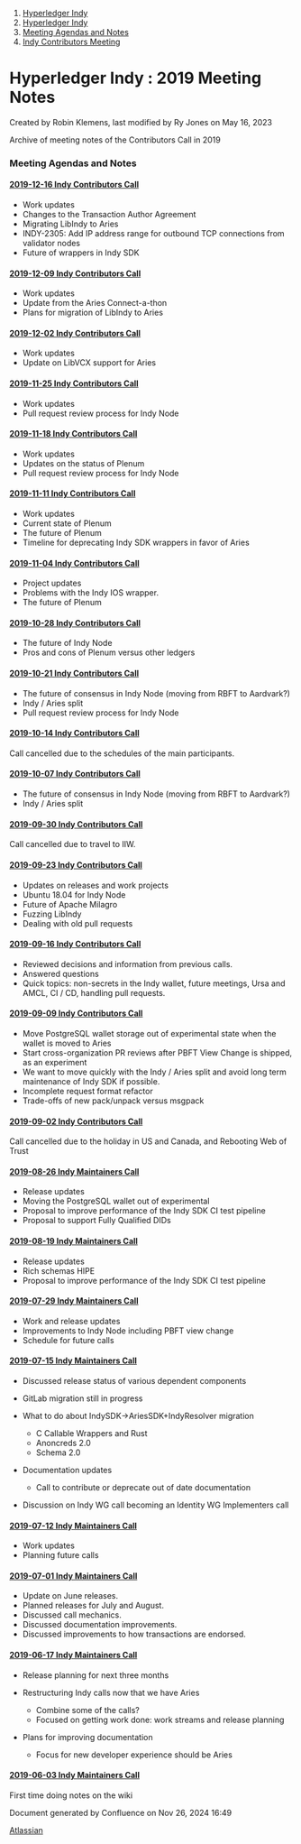 1. [Hyperledger Indy](index.html)
2. [Hyperledger Indy](Hyperledger-Indy_19464194.html)
3. [Meeting Agendas and Notes](Meeting-Agendas-and-Notes_19464715.html)
4. [Indy Contributors Meeting](Indy-Contributors-Meeting_19464913.html)

# Hyperledger Indy : 2019 Meeting Notes

Created by Robin Klemens, last modified by Ry Jones on May 16, 2023

Archive of meeting notes of the Contributors Call in 2019

### Meeting Agendas and Notes

#### [2019-12-16 Indy Contributors Call](2019-12-16-Indy-Contributors-Call_19464335.html)

- Work updates
- Changes to the Transaction Author Agreement
- Migrating LibIndy to Aries
- INDY-2305: Add IP address range for outbound TCP connections from validator nodes
- Future of wrappers in Indy SDK

#### [2019-12-09 Indy Contributors Call](2019-12-09-Indy-Contributors-Call_19464333.html)

- Work updates
- Update from the Aries Connect-a-thon
- Plans for migration of LibIndy to Aries

#### [2019-12-02 Indy Contributors Call](2019-12-02-Indy-Contributors-Call_19464331.html)

- Work updates
- Update on LibVCX support for Aries

#### [2019-11-25 Indy Contributors Call](2019-11-25-Indy-Contributors-Call_19464327.html)

- Work updates
- Pull request review process for Indy Node

#### [2019-11-18 Indy Contributors Call](2019-11-18-Indy-Contributors-Call_19464325.html)

- Work updates
- Updates on the status of Plenum
- Pull request review process for Indy Node

#### [2019-11-11 Indy Contributors Call](2019-11-11-Indy-Contributors-Call_19464323.html)

- Work updates
- Current state of Plenum
- The future of Plenum
- Timeline for deprecating Indy SDK wrappers in favor of Aries

#### [2019-11-04 Indy Contributors Call](2019-11-04-Indy-Contributors-Call_19464321.html)

- Project updates
- Problems with the Indy IOS wrapper.
- The future of Plenum

#### [2019-10-28 Indy Contributors Call](2019-10-28-Indy-Contributors-Call_19464317.html)

- The future of Indy Node
- Pros and cons of Plenum versus other ledgers

#### [2019-10-21 Indy Contributors Call](2019-10-21-Indy-Contributors-Call_19464313.html)

- The future of consensus in Indy Node (moving from RBFT to Aardvark?)
- Indy / Aries split
- Pull request review process for Indy Node

#### [2019-10-14 Indy Contributors Call](2019-10-14-Indy-Contributors-Call_19464309.html)

Call cancelled due to the schedules of the main participants.

#### [2019-10-07 Indy Contributors Call](2019-10-07-Indy-Contributors-Call_19464311.html)

- The future of consensus in Indy Node (moving from RBFT to Aardvark?)
- Indy / Aries split

#### [2019-09-30 Indy Contributors Call](2019-09-30-Indy-Contributors-Call_19464307.html)

Call cancelled due to travel to IIW.

#### [2019-09-23 Indy Contributors Call](2019-09-23-Indy-Contributors-Call_19464305.html)

- Updates on releases and work projects
- Ubuntu 18.04 for Indy Node
- Future of Apache Milagro
- Fuzzing LibIndy
- Dealing with old pull requests

#### [2019-09-16 Indy Contributors Call](2019-09-16-Indy-Contributors-Call_19464303.html)

- Reviewed decisions and information from previous calls.
- Answered questions
- Quick topics: non-secrets in the Indy wallet, future meetings, Ursa and AMCL, CI / CD, handling pull requests.

#### [2019-09-09 Indy Contributors Call](2019-09-09-Indy-Contributors-Call_19464301.html)

- Move PostgreSQL wallet storage out of experimental state when the wallet is moved to Aries
- Start cross-organization PR reviews after PBFT View Change is shipped, as an experiment
- We want to move quickly with the Indy / Aries split and avoid long term maintenance of Indy SDK if possible.
- Incomplete request format refactor
- Trade-offs of new pack/unpack versus msgpack

#### [2019-09-02 Indy Contributors Call](2019-09-02-Indy-Contributors-Call_19464299.html)

Call cancelled due to the holiday in US and Canada, and Rebooting Web of Trust

#### [2019-08-26 Indy Maintainers Call](2019-08-26-Indy-Maintainers-Call_19464297.html)

- Release updates
- Moving the PostgreSQL wallet out of experimental
- Proposal to improve performance of the Indy SDK CI test pipeline
- Proposal to support Fully Qualified DIDs

#### [2019-08-19 Indy Maintainers Call](2019-08-19-Indy-Maintainers-Call_19464295.html)

- Release updates
- Rich schemas HIPE
- Proposal to improve performance of the Indy SDK CI test pipeline

#### [2019-07-29 Indy Maintainers Call](2019-07-29-Indy-Maintainers-Call_19464291.html)

- Work and release updates
- Improvements to Indy Node including PBFT view change
- Schedule for future calls

#### [2019-07-15 Indy Maintainers Call](2019-07-15-Indy-Maintainers-Call_19464289.html)

- Discussed release status of various dependent components
- GitLab migration still in progress
- What to do about IndySDK→AriesSDK+IndyResolver migration
  
  - C Callable Wrappers and Rust
  - Anoncreds 2.0
  - Schema 2.0
- Documentation updates
  
  - Call to contribute or deprecate out of date documentation
- Discussion on Indy WG call becoming an Identity WG Implementers call

#### [2019-07-12 Indy Maintainers Call](2019-07-12-Indy-Maintainers-Call_19464293.html)

- Work updates
- Planning future calls

#### [2019-07-01 Indy Maintainers Call](2019-07-01-Indy-Maintainers-Call_19464287.html)

- Update on June releases.
- Planned releases for July and August.
- Discussed call mechanics.
- Discussed documentation improvements.
- Discussed improvements to how transactions are endorsed.

#### [2019-06-17 Indy Maintainers Call](2019-06-17-Indy-Maintainers-Call_19464285.html)

- Release planning for next three months
- Restructuring Indy calls now that we have Aries
  
  - Combine some of the calls?
  - Focused on getting work done: work streams and release planning
- Plans for improving documentation
  
  - Focus for new developer experience should be Aries

#### [2019-06-03 Indy Maintainers Call](2019-06-03-Indy-Maintainers-Call_19464281.html)

First time doing notes on the wiki

Document generated by Confluence on Nov 26, 2024 16:49

[Atlassian](http://www.atlassian.com/)
